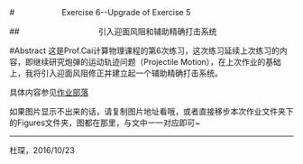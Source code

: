 #　　　　　　Exercise 6--Upgrade of Exercise 5

##　　　　　　　　　　引入迎面风阻和辅助精确打击系统


#Abstract
这是Prof.Cai计算物理课程的第6次练习，这次练习延续上次练习的内容，即继续研究炮弹的运动轨迹问题（Projectile Motion），在上次作业的基础上，我将引入迎面风阻修正并建立起一个辅助精确打击系统。



具体内容参见[作业部落](https://www.zybuluo.com/Chenducvke/note/542572)

如果图片显示不出来的话，请复制图片地址看哦，或者直接移步本次作业文件夹下的Figures文件夹，图都在那里，与文中一一对应即可~

***
杜琛，2016/10/23
